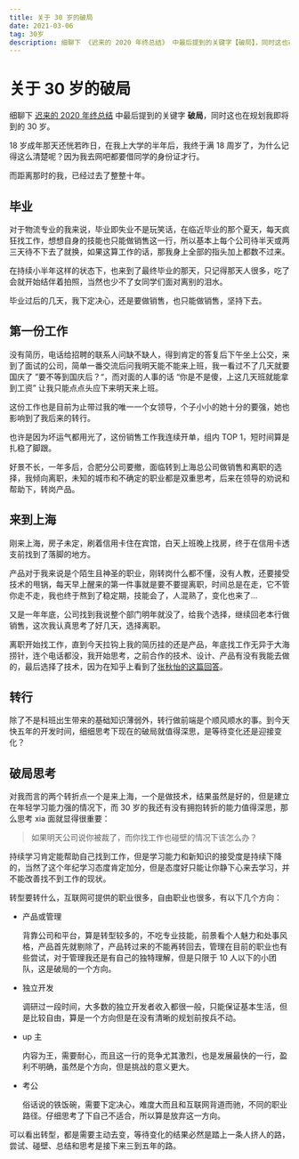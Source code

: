 ```yaml
---
title: 关于 30 岁的破局
date: 2021-03-06
tag: 30岁
description: 细聊下 《迟来的 2020 年终总结》 中最后提到的关键字【破局】，同时这也在规划我即将到的 30 岁。
---
```


# 关于 30 岁的破局

细聊下 [迟来的 2020 年终总结](/posts/2021/2020-final) 中最后提到的关键字 **破局**，同时这也在规划我即将到的 30 岁。

18 岁成年那天还恍若昨日，在我上大学的半年后，我终于满 18 周岁了，为什么记得这么清楚呢？因为我去网吧都要借同学的身份证才行。

而距离那时的我，已经过去了整整十年。

## 毕业

对于物流专业的我来说，毕业即失业不是玩笑话，在临近毕业的那个夏天，每天疯狂找工作，想想自身的技能也只能做销售这一行，所以基本上每个公司待半天或两三天待不下去了就换，如果这算工作的话，那我身上全部的指头加上都数不过来。

在持续小半年这样的状态下，也来到了最终毕业的那天，只记得那天人很多，吃了会就开始结伴着拍照，当然也少不了女同学们面对离别的泪水。

毕业过后的几天，我下定决心，还是要做销售，也只能做销售，坚持下去。

## 第一份工作

没有简历，电话给招聘的联系人问缺不缺人，得到肯定的答复后下午坐上公交，来到了面试的公司，简单一番交流后问我明天能不能来上班，我一看过不了几天就要国庆了 ”要不等到国庆后？“，而对面的人事的话 “你是不是傻，上这几天班就能拿到工资” 让我只能点点头应下来明天来上班。

这份工作也是目前为止带过我的唯一一个女领导，个子小小的她十分的要强，她也影响到了我后来的转行。

也许是因为坏运气都用光了，这份销售工作我连续开单，组内 TOP 1，短时间算是扎稳了脚跟。

好景不长，一年多后，合肥分公司要撤，面临转到上海总公司做销售和离职的选择，我倾向离职，未知的城市和不确定的职业都是双重思考，后来在领导的劝说和帮助下，转岗产品。

## 来到上海

刚来上海，房子未定，刷着信用卡住在宾馆，白天上班晚上找房，终于在信用卡透支前找到了落脚的地方。

产品对于我来说是个陌生且神圣的职业，刚转岗什么都不懂，没有人教，还要接受技术的甩锅，每天早上醒来的第一件事就是要不要提离职，时间总是在走，它不管你走不走，我也终于熬到了稳定期，技能会了，人混熟了，变化也来了...

又是一年年底，公司找到我说整个部门明年就没了，给我个选择，继续回老本行做销售，这次我认真思考了好几天，选择离职。

离职开始找工作，直到今天拉钩上我的简历挂的还是产品，年底找工作无异于大海捞针，连个电话都没，我开始思考，之前合作的技术、设计、产品有没有我能去做的，最后选择了技术，因为在知乎上看到了[张秋怡的这篇回答](https://www.zhihu.com/question/22689579/answer/22318058)。

## 转行

除了不是科班出生带来的基础知识薄弱外，转行做前端是个顺风顺水的事。到今天快五年的开发时间，细细思考下现在的破局就值得深思，是等待变化还是迎接变化？

## 破局思考

对我而言的两个转折点一个是来上海，一个是做技术，结果虽然是好的，但是建立在年轻学习能力强的情况下，而 30 岁的我还有没有拥抱转折的能力值得深思，那么思考 xia 面就显得很重要：

> 如果明天公司说你被裁了，而你找工作也碰壁的情况下该怎么办？

持续学习肯定能帮助自己找到工作，但是学习能力和新知识的接受度是持续下降的，当然了这个年纪学习态度肯定加分，但是态度好只能让你静下心来去学习，并不能改善找不到工作的现状。

转型要转什么，互联网可提供的职业很多，自由职业也很多，有以下几个方向：

- 产品或管理

  背靠公司和平台，算是转型较多的，不吃专业技能，前景看个人魅力和处事风格，产品首先就剔除了，产品转过来的不能再转回去，管理在目前的职业也有些尝试，对于管理我还是有自己的独特理解，但是只限于 10 人以下的小团队，这是破局的一个方向。

- 独立开发

  调研过一段时间，大多数的独立开发者收入都很一般，只能保证基本生活，但是比较自由，算是一个方向但是在没有清晰的规划前按兵不动。

- up 主

  内容为王，需要耐心，而且这一行的竞争尤其激烈，也是发展最快的一行，盈利不明确，虽然是个方向，但是挑战的意义更大。

- 考公

  俗话说的铁饭碗，需要下定决心，难度大而且和互联网背道而驰，不同的职业路径。仔细思考了下自己不适合，所以算是放弃这一方向。

可以看出转型，都是需要主动去变，等待变化的结果必然是踏上一条人挤人的路，尝试、碰壁、总结和思考是接下来三到五年的路。
